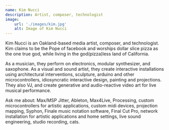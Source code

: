 ```yaml
---
name: Kim Nucci
description: Artist, composer, technologist
image:
    url: './images/kim.jpg'
    alt: Image of Kim Nucci
---
```


Kim Nucci is an Oakland-based media artist, composer, and technologist. Kim claims to be the Pope of facebook and worships dollar slice pizza as the one true god, while living in the god(pizza)less land of California.

As a musician, they perform on electronics, modular synthesizer, and saxophone. As a visual and sound artist, they create interactive installations using architectural interventions, sculpture, arduino and other microcontrollers, idiosyncratic interactive design, painting and projections. They also VJ, and create generative and audio-reactive video art for live musical performance.

Ask me about:
Max/MSP Jitter, Ableton, Max4Live, Processing, custom microcontrollers for artistic applications, custom midi devices, projection mapping, Syphon, Finale music notation software, Final Cut Pro, network installation for artistic applications and home settings, live sound engineering, studio recording, cats.
